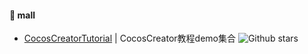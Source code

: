 #### :book: mall

* [CocosCreatorTutorial](https://github.com/Leo501/CocosCreatorTutorial) | CocosCreator教程demo集合 ![Github stars](https://img.shields.io/github/stars/Leo501/CocosCreatorTutorial.svg) 
